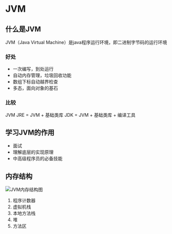 # JVM

## 什么是JVM
JVM（Java Virtual Machine）是java程序运行环境，即二进制字节码的运行环境

### 好处
- 一次编写，到处运行
- 自动内存管理，垃圾回收功能
- 数组下标自动越界检查
- 多态，面向对象的基石

### 比较
JVM
JRE = JVM + 基础类库
JDK = JVM + 基础类库 + 编译工具

## 学习JVM的作用
- 面试
- 理解底层的实现原理
- 中高级程序员的必备技能


## 内存结构
![JVM内存结构图](https://github.com/chaofengliu/LovingTheCode/blob/main/Java/jvm.webp)


1. 程序计数器
2. 虚拟机栈
3. 本地方法栈
4. 堆
5. 方法区